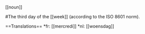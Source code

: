 [[noun]]

#The third day of the [[week]] (according to the ISO 8601 norm).

==Translations==
*fr: [[mercredi]]
*nl: [[woensdag]]